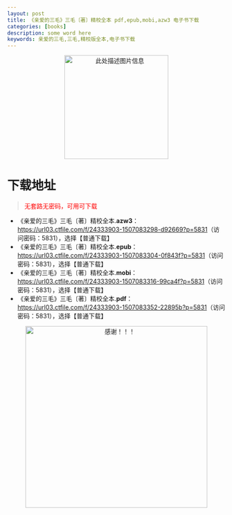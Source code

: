 ```yaml
---
layout: post
title: 《亲爱的三毛》三毛〔著〕精校全本 pdf,epub,mobi,azw3 电子书下载
categories: [books]
description: some word here
keywords: 亲爱的三毛,三毛,精校版全本,电子书下载
---
```


<div align="center"><img src="https://qweree.cn/wp-content/uploads/2025/05/qinaidesanmao.jpg" alt="此处描述图片信息" width="240px" height="auto"></div>

# 下载地址

> <p style="color:red" >无套路无密码，可用可下载</p>

- 《亲爱的三毛》三毛〔著〕精校全本.**azw3**：<https://url03.ctfile.com/f/24333903-1507083298-d92669?p=5831>（访问密码：5831），选择【普通下载】
- 《亲爱的三毛》三毛〔著〕精校全本.**epub**：<https://url03.ctfile.com/f/24333903-1507083304-0f843f?p=5831>（访问密码：5831），选择【普通下载】
- 《亲爱的三毛》三毛〔著〕精校全本.**mobi**：<https://url03.ctfile.com/f/24333903-1507083316-99ca4f?p=5831>（访问密码：5831），选择【普通下载】
- 《亲爱的三毛》三毛〔著〕精校全本.**pdf**：<https://url03.ctfile.com/f/24333903-1507083352-22895b?p=5831>（访问密码：5831），选择【普通下载】

<div align="center"><img src="https://pic.imgdb.cn/item/6707df6bd29ded1a8ce37031.gif" alt="感谢！！！" width="420px" height="auto"/></div>
